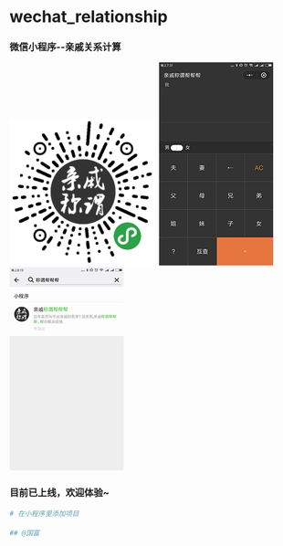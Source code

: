 # wechat_relationship

### 微信小程序--亲戚关系计算

![image](https://github.com/a858742487/Wx-qinqi-jisuanqi/blob/master/images/%E5%BE%AE%E4%BF%A1%E5%9B%BE%E7%89%87_20180208215414.jpg)
![image](https://github.com/a858742487/Wx-qinqi-jisuanqi/blob/master/images/1.png)
![image](https://github.com/a858742487/Wx-qinqi-jisuanqi/blob/master/images/2.png)       

### 目前已上线，欢迎体验~  

``` bash
# 在小程序里添加项目     

## @国富
